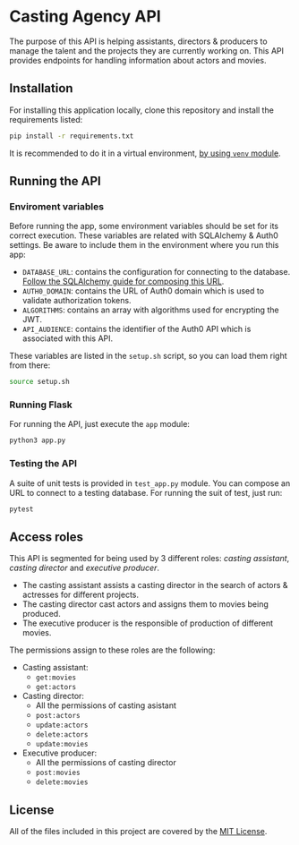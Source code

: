 # Casting Agency API

The purpose of this API is helping assistants, directors & producers to manage
the talent and the projects they are currently working on. This API provides
endpoints for handling information about actors and movies.


## Installation
For installing this application locally, clone this repository and install 
the requirements listed:

```bash
pip install -r requirements.txt
```
It is recommended to do it in a virtual environment, 
[by using `venv` module](https://packaging.python.org/guides/installing-using-pip-and-virtual-environments/).


## Running the API

### Enviroment variables
Before running the app, some environment variables should be set for
its correct execution. These variables are related with SQLAlchemy & Auth0
settings. Be aware to include them in the environment where you run this app:

* `DATABASE_URL`: contains the configuration for connecting to the database.
[Follow the SQLAlchemy guide for composing this URL](https://docs.sqlalchemy.org/en/latest/core/engines.html?highlight=create_engine#database-urls).
* `AUTH0_DOMAIN`: contains the URL of Auth0 domain which is used to validate
authorization tokens.
* `ALGORITHMS`: contains an array with algorithms used for encrypting the JWT.
* `API_AUDIENCE`: contains the identifier of the Auth0 API which is associated
with this API.

These variables are listed in the `setup.sh` script, so you can load them
right from there:

```bash
source setup.sh
```

### Running Flask
For running the API, just execute the `app` module:

```bash
python3 app.py
```

### Testing the API
A suite of unit tests is provided in `test_app.py` module. You can compose an
URL to connect to a testing database. For running the suit of test, just run:

```bash
pytest
```

## Access roles
This API is segmented for being used by 3 different roles: _casting assistant_,
_casting director_ and _executive producer_.

* The casting assistant assists a casting director in the search of actors & 
  actresses for different projects.
* The casting director cast actors and assigns them to movies being produced.
* The executive producer is the responsible of production of different movies.

The permissions assign to these roles are the following:
* Casting assistant:
  * `get:movies`
  * `get:actors`
* Casting director:
  * All the permissions of casting asistant
  * `post:actors`
  * `update:actors`
  * `delete:actors`
  * `update:movies`
* Executive producer:
  * All the permissions of casting director
  * `post:movies`
  * `delete:movies`


## License
All of the files included in this project are covered by the 
[MIT License](https://github.com/diegoehg/casting-agency-api/blob/main/LICENSE).
